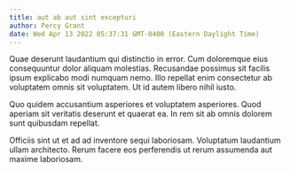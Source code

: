 ```yaml
---
title: aut ab aut sint excepturi
author: Percy Grant
date: Wed Apr 13 2022 05:37:31 GMT-0400 (Eastern Daylight Time)
---
```

Quae deserunt laudantium qui distinctio in error. Cum doloremque eius consequuntur dolor aliquam molestias. Recusandae possimus sit facilis ipsum explicabo modi numquam nemo. Illo repellat enim consectetur ab voluptatem omnis sit voluptatem. Ut id autem libero nihil iusto.

 Quo quidem accusantium asperiores et voluptatem asperiores. Quod aperiam sit veritatis deserunt et quaerat ea. In rem sit ab omnis dolorem sunt quibusdam repellat.

 Officiis sint ut et ad ad inventore sequi laboriosam. Voluptatum laudantium ullam architecto. Rerum facere eos perferendis ut rerum assumenda aut maxime laboriosam.